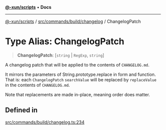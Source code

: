 [**@-xun/scripts**](../../../../../README.md) • **Docs**

***

[@-xun/scripts](../../../../../README.md) / [src/commands/build/changelog](../README.md) / ChangelogPatch

# Type Alias: ChangelogPatch

> **ChangelogPatch**: [`string` \| `RegExp`, `string`]

A changelog patch that will be applied to the contents of `CHANGELOG.md`.

It mirrors the parameters of String.prototype.replace in form and
function. That is: each `ChangelogPatch` `searchValue` will be replaced by
`replaceValue` in the contents of `CHANGELOG.md`.

Note that replacements are made in-place, meaning order does matter.

## Defined in

[src/commands/build/changelog.ts:234](https://github.com/Xunnamius/xscripts/blob/c4bd6059488244ad158454492e5cfe3fcc65a457/src/commands/build/changelog.ts#L234)
